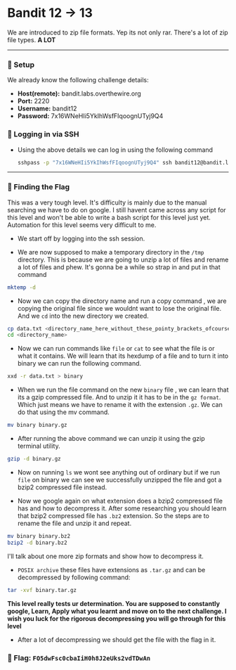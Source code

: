 # Bandit 12 -> 13

We are introduced to zip file formats. Yep its not only rar. There's a lot of zip file types. **A LOT**

--- 

### 🔧 Setup
We already know the following challenge details:
- **Host(remote):** bandit.labs.overthewire.org
- **Port:** 2220
- **Username:** bandit12
- **Password:** 7x16WNeHIi5YkIhWsfFIqoognUTyj9Q4

### 🔑 Logging in via SSH

- Using the above details we can log in using the following command
    ```bash
    sshpass -p "7x16WNeHIi5YkIhWsfFIqoognUTyj9Q4" ssh bandit12@bandit.labs.overthewire.org -p 2220
    ```

---

### 🎯 Finding the Flag

This was a very tough level. It's difficulty is mainly due to the manual searching we have to do on google. I still havent came across any script for this level and won't be able to write a bash script for this level just yet. Automation for this level seems very difficult to me.

- We start off by logging into the ssh session.

- We are now supposed to make a temporary directory in the `/tmp` directory. 
This is because we are going to unzip a lot of files and rename a lot of files and phew. It's gonna be a while so strap in and put in that command
```bash
mktemp -d
```

- Now we can copy the directory name and run a copy command , we are copying the original file since we wouldnt want to lose the original file. And we `cd` into the new directory we created.

```bash
cp data.txt <directory_name_here_without_these_pointy_brackets_ofcourse>
cd <directory_name>
```

- Now we can run commands like `file` or `cat` to see what the file is or what it contains. 
We will learn that its hexdump of a file and to turn it into binary we can run the following command.

```bash
xxd -r data.txt > binary
```

- When we run the file command on the new `binary` file , we can learn that its a gzip compressed file. And to unzip it it has to be in the `gz format`. Which just means we have to rename it with the extension `.gz`. We can do that using the mv command.

```bash
mv binary binary.gz
```

- After running the above command we can unzip it using the gzip terminal utility.

```bash
gzip -d binary.gz
```

- Now on running `ls` we wont see anything out of ordinary but if we run `file` on binary we can see we successfully unzipped the file and got a bzip2 compressed file instead.

- Now we google again on what extension does a bzip2 compressed file has and how to decompress it. After some researching you should learn that bzip2 compressed file has `.bz2` extension. So the steps are to rename the file and unzip it and repeat.

```bash
mv binary binary.bz2
bzip2 -d binary.bz2
```

 I'll talk about one more zip formats and show how to decompress it.

- `POSIX archive` these files have extensions as `.tar.gz` and can be decompressed by following command:
```bash
tar -xvf binary.tar.gz
```

**This level really tests ur determination. You are supposed to constantly google, Learn, Apply what you learnt and move on to the next challenge. I wish you luck for the rigorous decompressing you will go through for this level**

- After a lot of decompressing we should get the file with the flag in it.

 ### 🏁 Flag: `FO5dwFsc0cbaIiH0h8J2eUks2vdTDwAn`
